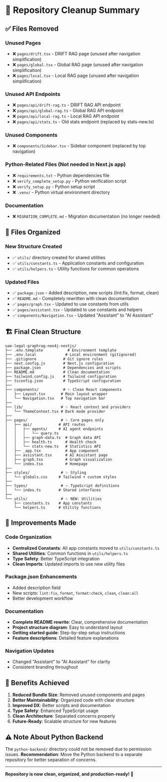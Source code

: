 # 🧹 Repository Cleanup Summary

## ✅ Files Removed

### Unused Pages
- ❌ `pages/drift.tsx` - DRIFT RAG page (unused after navigation simplification)
- ❌ `pages/global.tsx` - Global RAG page (unused after navigation simplification)  
- ❌ `pages/local.tsx` - Local RAG page (unused after navigation simplification)

### Unused API Endpoints
- ❌ `pages/api/drift-rag.ts` - DRIFT RAG API endpoint
- ❌ `pages/api/global-rag.ts` - Global RAG API endpoint
- ❌ `pages/api/local-rag.ts` - Local RAG API endpoint
- ❌ `pages/api/stats.ts` - Old stats endpoint (replaced by stats-new.ts)

### Unused Components
- ❌ `components/Sidebar.tsx` - Sidebar component (replaced by top navigation)

### Python-Related Files (Not needed in Next.js app)
- ❌ `requirements.txt` - Python dependencies file
- ❌ `verify_complete_setup.py` - Python verification script
- ❌ `verify_setup.py` - Python setup script
- ❌ `.venv/` - Python virtual environment directory

### Documentation
- ❌ `MIGRATION_COMPLETE.md` - Migration documentation (no longer needed)

## 📁 Files Organized

### New Structure Created
- ✅ `utils/` directory created for shared utilities
- ✅ `utils/constants.ts` - Application constants and configuration
- ✅ `utils/helpers.ts` - Utility functions for common operations

### Updated Files
- ✅ `package.json` - Added description, new scripts (lint:fix, format, clean)
- ✅ `README.md` - Completely rewritten with clean documentation
- ✅ `pages/graph.tsx` - Updated to use constants from utils
- ✅ `pages/assistant.tsx` - Updated to use constants and helpers
- ✅ `components/Navigation.tsx` - Updated "Assistant" to "AI Assistant"

## 🏗️ Final Clean Structure

```
uae-legal-graphrag-neo4j-nextjs/
├── .env.template           # Environment template
├── .env.local             # Local environment (gitignored)
├── .gitignore            # Git ignore rules
├── next.config.js        # Next.js configuration
├── package.json          # Dependencies and scripts
├── README.md             # Clean documentation
├── tailwind.config.js    # Tailwind configuration
├── tsconfig.json         # TypeScript configuration
├── 
├── components/           # ✨ Clean React components
│   ├── Layout.tsx       # Main layout wrapper
│   └── Navigation.tsx   # Top navigation bar
├── 
├── lib/                 # ✨ React context and providers
│   └── ThemeContext.tsx # Dark mode provider
├── 
├── pages/               # ✨ Core pages only
│   ├── api/            # API routes
│   │   ├── agents/     # AI agent endpoints
│   │   │   └── query.ts
│   │   ├── graph-data.ts  # Graph data API
│   │   ├── health.ts      # Health check
│   │   └── stats-new.ts   # Statistics API
│   ├── _app.tsx           # App component
│   ├── assistant.tsx      # AI Assistant page
│   ├── graph.tsx          # Graph visualization
│   └── index.tsx          # Homepage
├── 
├── styles/              # ✨ Styling
│   └── globals.css     # Tailwind + custom styles
├── 
├── types/               # ✨ TypeScript definitions
│   └── index.ts        # Shared interfaces
├── 
└── utils/               # ✨ NEW: Utilities
    ├── constants.ts    # App constants
    └── helpers.ts      # Utility functions
```

## 🚀 Improvements Made

### Code Organization
- **Centralized Constants**: All app constants moved to `utils/constants.ts`
- **Shared Utilities**: Common functions in `utils/helpers.ts`
- **Type Safety**: Better TypeScript integration
- **Clean Imports**: Updated imports to use new utility files

### Package.json Enhancements
- Added description field
- New scripts: `lint:fix`, `format`, `format:check`, `clean`, `clean:all`
- Better development workflow

### Documentation
- **Complete README rewrite**: Clear, comprehensive documentation
- **Project structure diagram**: Easy to understand layout
- **Getting started guide**: Step-by-step setup instructions
- **Feature descriptions**: Detailed feature explanations

### Navigation Updates
- Changed "Assistant" to "AI Assistant" for clarity
- Consistent branding throughout

## 🎯 Benefits Achieved

1. **Reduced Bundle Size**: Removed unused components and pages
2. **Better Maintainability**: Organized code with clear structure
3. **Improved DX**: Better scripts and documentation
4. **Type Safety**: Enhanced TypeScript usage
5. **Clean Architecture**: Separated concerns properly
6. **Future-Ready**: Scalable structure for new features

## ⚠️ Note About Python Backend

The `python-backend/` directory could not be removed due to permission issues. 
**Recommendation**: Move the Python backend to a separate repository for better separation of concerns.

---

**Repository is now clean, organized, and production-ready! 🎉**
